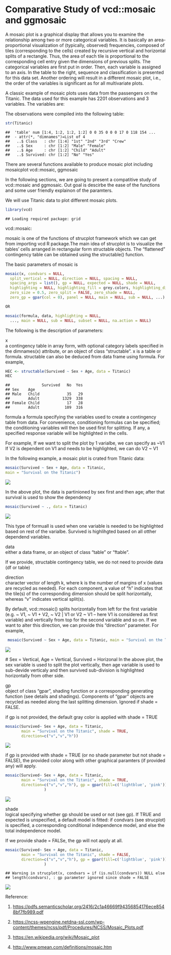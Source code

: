 Comparative Study of vcd::mosaic and ggmosaic
================

A mosaic plot is a graphical display that allows you to examine the
relationship among two or more categorical variables. It is basically an
area-proportional visualization of (typically, observed) frequencies,
composed of tiles (corresponding to the cells) created by recursive
vertical and horizontal splits of a rectangle. Thus, the area of each
tile is proportional to the corresponding cell entry given the
dimensions of previous splits. The categorical variables are first put
in order. Then, each variable is assigned to an axis. In the table to
the right, sequence and classification is presented for this data set.
Another ordering will result in a different mosaic plot, i.e., the order
of the variables is significant as for all multivariate plots.

A classic example of mosaic plots uses data from the passengers on the
Titanic. The data used for this example has 2201 observations and 3
variables. The variables are:

The observations were compiled into the following table:

``` r
str(Titanic)
```

    ##  'table' num [1:4, 1:2, 1:2, 1:2] 0 0 35 0 0 0 17 0 118 154 ...
    ##  - attr(*, "dimnames")=List of 4
    ##   ..$ Class   : chr [1:4] "1st" "2nd" "3rd" "Crew"
    ##   ..$ Sex     : chr [1:2] "Male" "Female"
    ##   ..$ Age     : chr [1:2] "Child" "Adult"
    ##   ..$ Survived: chr [1:2] "No" "Yes"

There are several functions available to produce mosaic plot including
mosaicplot vcd::mosaic, ggmosaic

In the following sections, we are going to present a compatitive study
of vcd::mosaic and ggmosaic. Out goal is descirbe the ease of the
functions and some user friendly explainon of the paramters.

We will use Titanic data to plot different mosaic plots.

``` r
library(vcd)
```

    ## Loading required package: grid

vcd::mosaic:

mosaic is one of the functions of strucplot framework which we can get
from importing vcd R package.The main idea of strucplot is to visualize
the tables’ cells arranged in rectangular form structable objects. The
“flattened” contingency table can be obtained using the structable()
function.

The basic parameters of mosaic is

``` r
mosaic(x, condvars = NULL,
  split_vertical = NULL, direction = NULL, spacing = NULL,
  spacing_args = list(), gp = NULL, expected = NULL, shade = NULL,
  highlighting = NULL, highlighting_fill = grey.colors, highlighting_direction = NULL,
  zero_size = 0.5, zero_split = FALSE, zero_shade = NULL,
  zero_gp = gpar(col = 0), panel = NULL, main = NULL, sub = NULL, ...)

OR

mosaic(formula, data, highlighting = NULL,
  ..., main = NULL, sub = NULL, subset = NULL, na.action = NULL)
```

The following is the description of parameters:

x  
a contingency table in array form, with optional category labels
specified in the dimnames(x) attribute, or an object of class
“structable”. x is a table or formula. structable can also be deduced
from data frame using formula. For example,

``` r
HEC <- structable(Survived ~ Sex + Age, data = Titanic)
HEC
```

    ##              Survived   No  Yes
    ## Sex    Age                     
    ## Male   Child            35   29
    ##        Adult          1329  338
    ## Female Child            17   28
    ##        Adult           109  316

formula a formula specifying the variables used to create a contingency
table from data. For convenience, conditioning formulas can be
specified; the conditioning variables will then be used first for
splitting. If any, a specified response variable will be highlighted in
the cells.

For example, If we want to split the plot by 1 varialbe, we can specify
as \~V1 If V2 is dependent on V1 and needs to be highlighted, we can do
V2 \~ V1

In the following example, a mosaic plot is crated from Titanic data:

``` r
mosaic(Survived ~ Sex + Age, data = Titanic,
main = "Survival on the Titanic")
```

![](vcd_mosaic_files/figure-gfm/unnamed-chunk-4-1.png)<!-- -->

In the above plot, the data is partinioned by sex first and then age;
after that survival is used to show the dependency

``` r
mosaic(Survived ~ ., data = Titanic)
```

![](vcd_mosaic_files/figure-gfm/unnamed-chunk-5-1.png)<!-- -->

This type of formuall is used when one variable is needed to be
highlighted based on rest of the varialbe. Survived is highlihgted based
on all otther dependend variables.

data  
either a data frame, or an object of class “table” or “ftable”.

If we provide, structable contingency table, we do not need to provide
data (df or table)

direction  
character vector of length k, where k is the number of margins of x
(values are recycled as needed). For each component, a value of “h”
indicates that the tile(s) of the corresponding dimension should be
split horizontally, whereas “v” indicates vertical split(s).

By default, vcd::mosaic() splits horizontally from left for the first
variable (e.g. \~ V1, \~ V1 + V2, \~ V2 | V1 or V2 \~ V1 – here V1 is
considered as first variable) and vertically from top for the second
variable and so on. If we want to alter this direction, we can provide
this “direction” parameter. For example,

``` r
 mosaic(Survived ~ Sex + Age, data = Titanic, main = "Survival on the Titanic",direction=c("v","v","h"))
```

![](vcd_mosaic_files/figure-gfm/unnamed-chunk-6-1.png)<!-- -->

\# Sex = Vertical, Age = Vertical, Survived = Horizonal In the above
plot, the sex variable is used to split the plot vertically, then age
variable is used to sub-devide verticaly and then survived sub-division
is highlighted horizontally from other side.

gp  
object of class “gpar”, shading function or a corresponding generating
function (see details and shadings). Components of “gpar” objects are
recycled as needed along the last splitting dimension. Ignored if shade
= FALSE.

if gp is not provided, the default gray color is applied with shade =
TRUE

``` r
mosaic(Survived~ Sex + Age, data = Titanic,
       main = "Survival on the Titanic", shade = TRUE,
       direction=c("v","v","h"))
```

![](vcd_mosaic_files/figure-gfm/unnamed-chunk-7-1.png)<!-- -->

if gp is provided with shade = TRUE (or no shade parameter but not shade
= FALSE), the provided color along with other graphical paramters (if
provided any) will apply.

``` r
mosaic(Survived~ Sex + Age, data = Titanic,
       main = "Survival on the Titanic", shade = TRUE,
       direction=c("v","v","h"), gp = gpar(fill=c('lightblue', 'pink'))
                 )
```

![](vcd_mosaic_files/figure-gfm/unnamed-chunk-8-1.png)<!-- -->

shade  
logical specifying whether gp should be used or not (see gp). If TRUE
and expected is unspecified, a default model is fitted: if condvars (see
strucplot) is specified, a corresponding conditional independence model,
and else the total independence model.

If we provide shade = FALSe, the gp will not apply at all.

``` r
mosaic(Survived~ Sex + Age, data = Titanic,
       main = "Survival on the Titanic", shade = FALSE,
       direction=c("v","v","h"), gp = gpar(fill=c('lightblue', 'pink'))
                 )
```

    ## Warning in strucplot(x, condvars = if (is.null(condvars)) NULL else
    ## length(condvars), : gp parameter ignored since shade = FALSE

![](vcd_mosaic_files/figure-gfm/unnamed-chunk-9-1.png)<!-- -->

Reference:

1)  <https://pdfs.semanticscholar.org/2416/2c1a46669f94356854176ece8548bf7fb989.pdf>

2)  <https://ncss-wpengine.netdna-ssl.com/wp-content/themes/ncss/pdf/Procedures/NCSS/Mosaic_Plots.pdf>

3)  <https://en.wikipedia.org/wiki/Mosaic_plot>

4)  <http://www.pmean.com/definitions/mosaic.htm>
